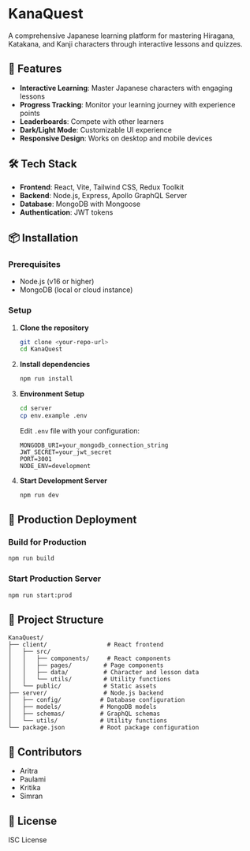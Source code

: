 # KanaQuest

A comprehensive Japanese learning platform for mastering Hiragana, Katakana, and Kanji characters through interactive lessons and quizzes.

## 🚀 Features

- **Interactive Learning**: Master Japanese characters with engaging lessons
- **Progress Tracking**: Monitor your learning journey with experience points
- **Leaderboards**: Compete with other learners
- **Dark/Light Mode**: Customizable UI experience
- **Responsive Design**: Works on desktop and mobile devices

## 🛠️ Tech Stack

- **Frontend**: React, Vite, Tailwind CSS, Redux Toolkit
- **Backend**: Node.js, Express, Apollo GraphQL Server
- **Database**: MongoDB with Mongoose
- **Authentication**: JWT tokens

## 📦 Installation

### Prerequisites
- Node.js (v16 or higher)
- MongoDB (local or cloud instance)

### Setup

1. **Clone the repository**
   ```bash
   git clone <your-repo-url>
   cd KanaQuest
   ```

2. **Install dependencies**
   ```bash
   npm run install
   ```

3. **Environment Setup**
   ```bash
   cd server
   cp env.example .env
   ```
   
   Edit `.env` file with your configuration:
   ```env
   MONGODB_URI=your_mongodb_connection_string
   JWT_SECRET=your_jwt_secret
   PORT=3001
   NODE_ENV=development
   ```

4. **Start Development Server**
   ```bash
   npm run dev
   ```

## 🚀 Production Deployment

### Build for Production
```bash
npm run build
```

### Start Production Server
```bash
npm run start:prod
```

## 📁 Project Structure

```
KanaQuest/
├── client/                 # React frontend
│   ├── src/
│   │   ├── components/     # React components
│   │   ├── pages/         # Page components
│   │   ├── data/          # Character and lesson data
│   │   └── utils/         # Utility functions
│   └── public/            # Static assets
├── server/                # Node.js backend
│   ├── config/           # Database configuration
│   ├── models/           # MongoDB models
│   ├── schemas/          # GraphQL schemas
│   └── utils/            # Utility functions
└── package.json          # Root package configuration
```

## 👥 Contributors

- Aritra
- Paulami  
- Kritika
- Simran

## 📄 License

ISC License